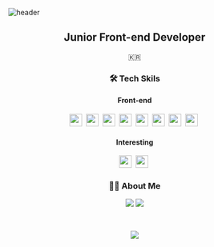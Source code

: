 
![header](https://capsule-render.vercel.app/api?type=slice&color=auto&height=200&section=header&text=Kwansik%20Kim&&rotate=13&fontSize=80&fontColor=000&fontAlign=67&fontAlignY=33)

<h2 align="center">Junior Front-end Developer</h2>
<p align="center">🇰🇷<p>


<h3 align="center">🛠 Tech Skils</h3>

<div>
<h4 align="center">Front-end</h4>
  
<p align="center">
    <img height=25" src="https://img.shields.io/badge/HTML5-E34F26?style=flat-square&logo=HTML5&logoColor=white"/>&nbsp
    <img height=25" src="https://img.shields.io/badge/CSS3-1572B6?style=flat-square&logo=CSS3&logoColor=white"/>&nbsp
    <img height=25" src="https://img.shields.io/badge/JavaScript-F7DF1E?style=flat-square&logo=JavaScript&logoColor=white"/>&nbsp
    <img height=25" src="https://img.shields.io/badge/React-61DAFB?style=flat-square&logo=React&logoColor=white"/>&nbsp
    <img height=25" src="https://img.shields.io/badge/TypeScript-3178C6?style=flat-square&logo=TypeScript&logoColor=white"/>&nbsp
    <img height=25" src="https://img.shields.io/badge/Redux-764ABC?style=flat-square&logo=Redux&logoColor=white"/>&nbsp
    <img height=25" src="https://img.shields.io/badge/Redux--Saga-999999?style=flat-square&logo=Redux-Saga&logoColor=white"/>&nbsp
    <img height=25" src="https://img.shields.io/badge/styled--components-DB7093?style=flat-square&logo=styled-components&logoColor=white"/>&nbsp
  
</p>
</div>

<div>
  <h4 align="center">Interesting</h4>
  
  <p align="center">
    <img height=25" src="https://img.shields.io/badge/Next.js-000000?style=flat-square&logo=Next.js&logoColor=white"/>&nbsp
<!--     <img height=25" src="https://img.shields.io/badge/MobX-FF9955?style=flat-square&logo=MobX&logoColor=white"/>&nbsp
    <img height=25" src="https://img.shields.io/badge/Jest-C21325?style=flat-square&logo=Jest&logoColor=white"/>&nbsp
    <img height=25" src="https://img.shields.io/badge/Mocha-8D6748?style=flat-square&logo=Mocha&logoColor=white"/>&nbsp -->
    <img height=25" src="https://img.shields.io/badge/socket.io-010101?style=flat-square&logo=socket.io&logoColor=white"/>&nbsp
<!--     <img height=25" src="https://img.shields.io/badge/Electrone-47848F?style=flat-square&logo=Electron&logoColor=white"/>&nbsp -->
<!--     <img height=25" src="https://img.shields.io/badge/etc-72EF36?style=flat-square&logo=&logoColor="/>&nbsp -->
  </p>
</div>

<div>
  <h3 align="center">💁🏻 About Me</h3>
  
  <p align="center">
    <a href="https://www.notion.so/kwansikdev/349ba09bb166408394f9fd125fb967e3"><img src="https://img.shields.io/badge/notion-000000?style=flat-square&logo=Gmail&logoColor=white&link=https://www.notion.so/kwansikdev/349ba09bb166408394f9fd125fb967e3"/></a>
    <a href="mailto:kwansk0424@gmail.com"><img src="https://img.shields.io/badge/Gmail-d14836?style=flat-square&logo=Gmail&logoColor=white&link=viliketh1s98@naver.com"/></a>  
  </p>
</div>

<br>
<p align="center">
  <a href="https://hits.seeyoufarm.com"><img src="https://hits.seeyoufarm.com/api/count/incr/badge.svg?url=https%3A%2F%2Fgithub.com%2Fkwansikdev&count_bg=%23ED6DA3&title_bg=%2386757E&icon=github.svg&icon_color=%23E7E7E7&title=hits&edge_flat=false"/></a>
</p>
